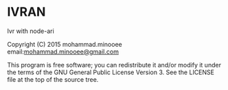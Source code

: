 # IVRAN
Ivr with node-ari

Copyright (C) 2015  mohammad.minooee email:<mohammad.minooee@gmail.com>

This program is free software; you can redistribute it and/or
modify it under the terms of the GNU General Public License Version 3.
See the LICENSE file at the top of the source tree.



